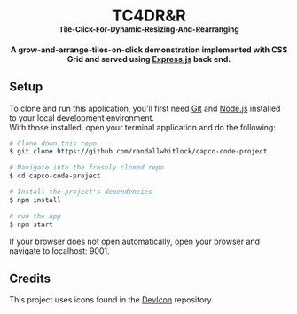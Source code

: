 <h1 align="center">
<br>
TC4DR&R
<br>

<span style="font-size: small">
Tile-Click-For-Dynamic-Resizing-And-Rearranging
</span>

<br>

</h1>

<h4 align="center">A grow-and-arrange-tiles-on-click demonstration implemented with CSS Grid and served using <a href="https://expressjs.com">Express.js</a> back end.</h4>

## Setup

To clone and run this application, you'll first need [Git](https://git-scm.com) and [Node.js](https://nodejs.org/en/download/) installed to your local development environment.  
With those installed, open your terminal application and do the following:  

```bash
# Clone down this repo
$ git clone https://github.com/randallwhitlock/capco-code-project

# Navigate into the freshly cloned repo
$ cd capco-code-project

# Install the project's dependencies
$ npm install

# run the app
$ npm start
```

If your browser does not open automatically, open your browser and navigate to localhost: 9001.

## Credits

This project uses icons found in the [DevIcon](https://github.com/konpa/devicon) repository.